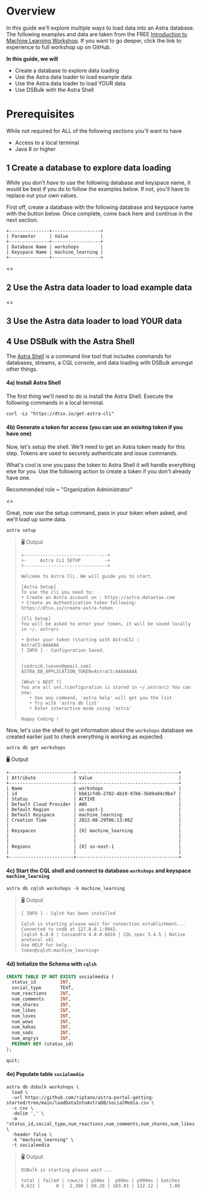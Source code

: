 # Overview
In this guide we'll explore multiple ways to load data into an Astra database. The following examples and data are taken from the FREE [Introduction to Machine Learning Workshop](https://github.com/datastaxdevs/workshop-introduction-to-machine-learning/blob/cedrick-cli/README.md). If you want to go deeper, click the link to experience to full workshop up on GitHub.

**In this guide, we will**
- Create a database to explore data loading
- Use the Astra data loader to load example data
- Use the Astra data loader to load YOUR data
- Use DSBulk with the Astra Shell

# Prerequisites
While not required for ALL of the following sections you'll want to have 
- Access to a local terminal
- Java 8 or higher

## 1 Create a database to explore data loading
While you don't _have to_ use the following database and keyspace name, it would be best if you do to follow the examples below. If not, you'll have to replace out your own values.

First off, create a database with the following database and keyspace name with the button below. Once complete, come back here and continue in the next section.

```
+---------------+------------------+
| Parameter     | Value            |
+---------------+------------------+
| Database Name | workshops        |
| Keyspace Name | machine_learning |
+---------------+------------------+
```

<<createDatabase>>

## 2 Use the Astra data loader to load example data

<<launchDataLoader>>


## 3 Use the Astra data loader to load YOUR data


## 4 Use DSBulk with the Astra Shell
The [Astra Shell](https://awesome-astra.github.io/docs/pages/astra/astra-cli/) is a command line tool that includes commands for databases, streams, a CQL console, and data loading with DSBulk amongst other things.

#### 4a) Install Astra Shell
The first thing we'll need to do is install the Astra Shell. Execute the following commands in a local terminal.
```shell
curl -Ls "https://dtsx.io/get-astra-cli"
```

#### 4b) Generate a token for access (you can use an exisitng token if you have one)
Now, let's setup the shell. We'll need to get an Astra token ready for this step. Tokens are used to securely authenticate and issue commands.

What's cool is one you pass the token to Astra Shell it will handle everything else for you. Use the following action to create a token if you don't already have one.

Recommended role = "Organization Administrator"

<<createToken>>

Great, now use the setup command, pass in your token when asked, and we'll load up some data.

```shell
astra setup
```

> 🖥️ Output
>
> ```
> +-------------------------------+
> +-     Astra CLI SETUP         -+
> +-------------------------------+
> 
> Welcome to Astra Cli. We will guide you to start.
> 
> [Astra Setup]
> To use the cli you need to:
 > • Create an Astra account on : https://astra.datastax.com
 > • Create an Authentication token following: https://dtsx.io/create-astra-token
> 
> [Cli Setup]
> You will be asked to enter your token, it will be saved locally in ~/. astrarc
> 
> • Enter your token (starting with AstraCS) : 
> AstraCS:AAAAAA
> [ INFO ] - Configuration Saved.
> 
> 
> [cedrick.lunven@gmail.com]
> ASTRA_DB_APPLICATION_TOKEN=AstraCS:AAAAAAAA
> 
> [What's NEXT ?]
> You are all set.(configuration is stored in ~/.astrarc) You can now:
>    • Use any command, 'astra help' will get you the list
>    • Try with 'astra db list'
>    • Enter interactive mode using 'astra'
> 
> Happy Coding !
> ```

Now, let's use the shell to get information about the `workshops` database we created earlier just to check everything is working as expected.
```shell
astra db get workshops
```

🖥️ Output

```
+------------------------+--------------------------------------+
| Attribute              | Value                                |
+------------------------+--------------------------------------+
| Name                   | workshops                            |
| id                     | bb61cfd6-2702-4b19-97b6-3b89a04c9be7 |
| Status                 | ACTIVE                               |
| Default Cloud Provider | AWS                                  |
| Default Region         | us-east-1                            |
| Default Keyspace       | machine_learning                     |
| Creation Time          | 2022-08-29T06:13:06Z                 |
|                        |                                      |
| Keyspaces              | [0] machine_learning                 |
|                        |                                      |
|                        |                                      |
| Regions                | [0] us-east-1                        |
|                        |                                      |
+------------------------+--------------------------------------+
```

#### 4c) Start the CQL shell and connect to database `workshops` and keyspace `machine_learning`

```shell
astra db cqlsh workshops -k machine_learning
```

> 🖥️ Output
>
> ```
> [ INFO ] - Cqlsh has been installed
> 
> Cqlsh is starting please wait for connection establishment...
> Connected to cndb at 127.0.0.1:9042.
> [cqlsh 6.8.0 | Cassandra 4.0.0.6816 | CQL spec 3.4.5 | Native protocol v4]
> Use HELP for help.
> token@cqlsh:machine_learning> 
> ```

#### 4d) Initialize the Schema with `cqlsh`

```sql
CREATE TABLE IF NOT EXISTS socialmedia (
  status_id         INT,
  social_type       TEXT,
  num_reactions     INT,
  num_comments      INT,
  num_shares        INT,
  num_likes         INT,
  num_loves         INT,
  num_wows          INT,
  num_hahas         INT,
  num_sads          INT,
  num_angrys        INT,
  PRIMARY KEY (status_id)
);

quit;
```

#### 4e) Populate table `socialmedia`

```shell
astra db dsbulk workshops \
  load \
  -url https://github.com/riptano/astra-portal-getting-started/tree/main/loadDataIntoAstraDB/socialMedia.csv \
  -c csv \
  -delim ',' \
  -m "status_id,social_type,num_reactions,num_comments,num_shares,num_likes,num_loves,num_wows,num_hahas,num_sads,num_angrys" \
  -header false \
  -k "machine_learning" \
  -t socialmedia
```

> 🖥️ Output
>
> ```
> DSBulk is starting please wait ...
> 
> total | failed | rows/s | p50ms |  p99ms | p999ms | batches
> 6,622 |      0 |  2,308 | 69.28 | 103.81 | 132.12 |    1.00
> ```
